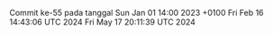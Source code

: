 Commit ke-55 pada tanggal Sun Jan 01 14:00 2023 +0100
Fri Feb 16 14:43:06 UTC 2024
Fri May 17 20:11:39 UTC 2024
